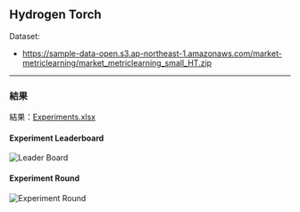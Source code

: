 ## Hydrogen Torch

Dataset: 
 - https://sample-data-open.s3.ap-northeast-1.amazonaws.com/market-metriclearning/market_metriclearning_small_HT.zip

***
### 結果
結果：[Experiments.xlsx](./Experiments.xlsx)

#### Experiment Leaderboard
![Leader Board](./display_images/LeaderBoard.png)

#### Experiment Round
![Experiment Round](./display_images/ExperimentRound.png)
